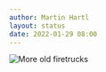 ```yaml
---
author: Martin Hartl
layout: status
date: 2022-01-29 08:00
---
```


![More old firetrucks](https://share.hartl.co/pictures/2022-01-29.jpg)
